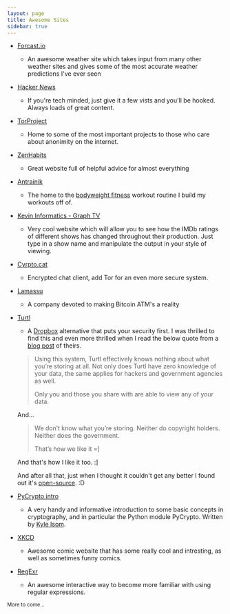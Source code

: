```yaml
---
layout: page
title: Awesome Sites
sidebar: true
---
```

* [Forcast.io](http://forecast.io)
    * An awesome weather site which takes input from many other weather sites and gives
    some of the most accurate weather predictions I've ever seen

* [Hacker News](https://news.ycombinator.com/news)
    * If you're tech minded, just give it a few vists and you'll be hooked. Always loads of great content.

* [TorProject](https://www.torproject.org/)
    * Home to some of the most important projects to those who care about anonimity on the internet.

* [ZenHabits](http://zenhabits.net/)
    * Great website full of helpful advice for almost everything

* [Antrainik](http://antranik.org/)
    * The home to the [bodyweight fitness](http://antranik.org/bodyweight-training/) workout routine
    I build my workouts off of.

* [Kevin Informatics - Graph TV](http://graphtv.kevinformatics.com/)
    * Very cool website which will allow you to see how the IMDb ratings of different shows has changed
    throughout their production. Just type in a show name and manipulate the output in your style of viewing.

* [Cyrpto.cat](https://crypto.cat/)
    * Encrypted chat client, add Tor for an even more secure system.

* [Lamassu](https://lamassu.is/)
    * A company devoted to making Bitcoin ATM's a reality

* [Turtl](https://turtl.it/)
    * A [Dropbox](https://www.dropbox.com/) alternative that puts your security first. I was thrilled to find this
    and even more thrilled when I read the below quote from a [blog post](http://turtlapp.tumblr.com/post/81222024691/how-turtl-has-no-idea-when-youre-sharing-copyrighted)
    of theirs.

    >Using this system, Turtl effectively knows nothing about what you’re storing at all. Not only does Turtl 
    >have zero knowledge of your data, the same applies for hackers and government agencies as well.
    >
    >Only you and those you share with are able to view any of your data.

    And...

    >We don’t know what you’re storing. Neither do copyright holders. Neither does the government.
    >
    >That’s how we like it =]

    And that's how I like it too. :]

    And after all that, just when I thought it couldn't get any better I found out it's [open-source](https://github.com/turtl). :D

* [PyCrypto intro](http://kyleisom.net/downloads/crypto_intro.pdf)
    * A very handy and informative introduction to some basic concepts in cryptography, and in particular the Python module
    PyCrypto. Written by [Kyle Isom](http://kyleisom.net/about/).

* [XKCD](http://xkcd.com/)
    * Awesome comic website that has some really cool and intresting, as well as sometimes funny comics.

* [RegExr](http://www.regexr.com/)
    * An awesome interactive way to become more familiar with using regular expressions.

<small>More to come...</small>
